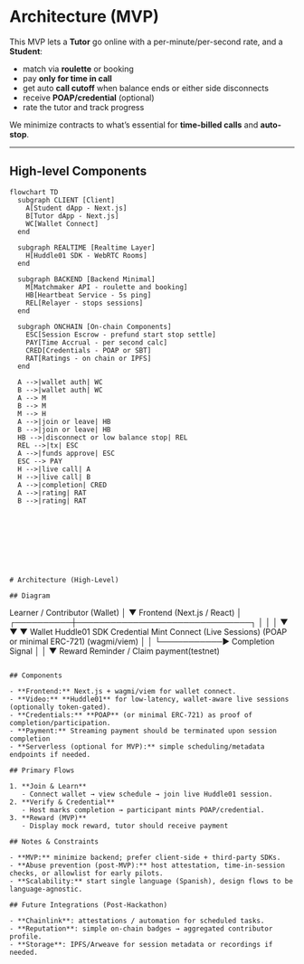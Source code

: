 # Architecture (MVP)

This MVP lets a **Tutor** go online with a per-minute/per-second rate, and a **Student**:

- match via **roulette** or booking
- pay **only for time in call**
- get auto **call cutoff** when balance ends or either side disconnects
- receive **POAP/credential** (optional)
- rate the tutor and track progress

We minimize contracts to what’s essential for **time-billed calls** and **auto-stop**.

---

## High-level Components

```mermaid
flowchart TD
  subgraph CLIENT [Client]
    A[Student dApp - Next.js]
    B[Tutor dApp - Next.js]
    WC[Wallet Connect]
  end

  subgraph REALTIME [Realtime Layer]
    H[Huddle01 SDK - WebRTC Rooms]
  end

  subgraph BACKEND [Backend Minimal]
    M[Matchmaker API - roulette and booking]
    HB[Heartbeat Service - 5s ping]
    REL[Relayer - stops sessions]
  end

  subgraph ONCHAIN [On-chain Components]
    ESC[Session Escrow - prefund start stop settle]
    PAY[Time Accrual - per second calc]
    CRED[Credentials - POAP or SBT]
    RAT[Ratings - on chain or IPFS]
  end

  A -->|wallet auth| WC
  B -->|wallet auth| WC
  A --> M
  B --> M
  M --> H
  A -->|join or leave| HB
  B -->|join or leave| HB
  HB -->|disconnect or low balance stop| REL
  REL -->|tx| ESC
  A -->|funds approve| ESC
  ESC --> PAY
  H -->|live call| A
  H -->|live call| B
  A -->|completion| CRED
  A -->|rating| RAT
  B -->|rating| RAT









# Architecture (High-Level)

## Diagram

```

Learner / Contributor (Wallet)
│
▼
Frontend (Next.js / React)
│
┌──────────┼───────────────────────────────┐
│ │ │
▼ ▼ ▼
Wallet Huddle01 SDK Credential Mint
Connect (Live Sessions) (POAP or minimal ERC-721)
(wagmi/viem) │ │
└───────────► Completion Signal │
│
▼
Reward Reminder / Claim payment(testnet)

```

## Components

- **Frontend:** Next.js + wagmi/viem for wallet connect.
- **Video:** **Huddle01** for low-latency, wallet-aware live sessions (optionally token-gated).
- **Credentials:** **POAP** (or minimal ERC-721) as proof of completion/participation.
- **Payment:** Streaming payment should be terminated upon session completion
- **Serverless (optional for MVP):** simple scheduling/metadata endpoints if needed.

## Primary Flows

1. **Join & Learn**
   - Connect wallet → view schedule → join live Huddle01 session.
2. **Verify & Credential**
   - Host marks completion → participant mints POAP/credential.
3. **Reward (MVP)**
   - Display mock reward, tutor should receive payment

## Notes & Constraints

- **MVP:** minimize backend; prefer client-side + third-party SDKs.
- **Abuse prevention (post-MVP):** host attestation, time-in-session checks, or allowlist for early pilots.
- **Scalability:** start single language (Spanish), design flows to be language-agnostic.

## Future Integrations (Post-Hackathon)

- **Chainlink**: attestations / automation for scheduled tasks.
- **Reputation**: simple on-chain badges → aggregated contributor profile.
- **Storage**: IPFS/Arweave for session metadata or recordings if needed.
```
